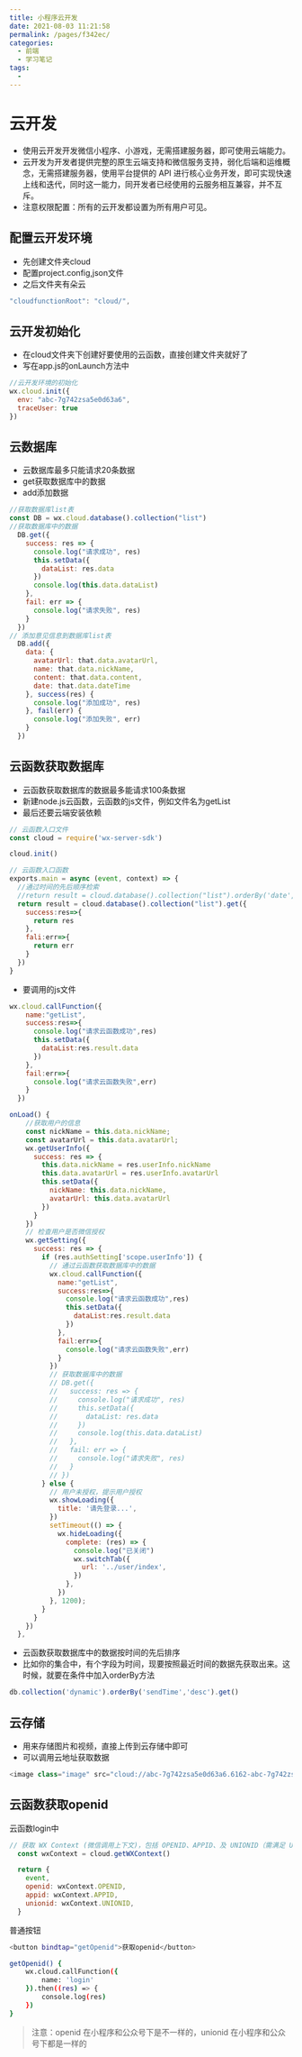 ```yaml
---
title: 小程序云开发
date: 2021-08-03 11:21:58
permalink: /pages/f342ec/
categories:
  - 前端
  - 学习笔记
tags:
  - 
---
```

# 云开发

- 使用云开发开发微信小程序、小游戏，无需搭建服务器，即可使用云端能力。
- 云开发为开发者提供完整的原生云端支持和微信服务支持，弱化后端和运维概念，无需搭建服务器，使用平台提供的 API 进行核心业务开发，即可实现快速上线和迭代，同时这一能力，同开发者已经使用的云服务相互兼容，并不互斥。
- 注意权限配置：所有的云开发都设置为所有用户可见。



## 配置云开发环境

- 先创建文件夹cloud
- 配置project.config,json文件
- 之后文件夹有朵云

```javascript
"cloudfunctionRoot": "cloud/",
```



## 云开发初始化

- 在cloud文件夹下创建好要使用的云函数，直接创建文件夹就好了
- 写在app.js的onLaunch方法中

```javascript
//云开发环境的初始化
wx.cloud.init({
  env: "abc-7g742zsa5e0d63a6",
  traceUser: true
})
```



## 云数据库

- 云数据库最多只能请求20条数据
- get获取数据库中的数据
- add添加数据

```javascript
//获取数据库list表
const DB = wx.cloud.database().collection("list")
//获取数据库中的数据
  DB.get({
    success: res => {
      console.log("请求成功", res)
      this.setData({
        dataList: res.data
      })
      console.log(this.data.dataList)
    },
    fail: err => {
      console.log("请求失败", res)
    }
  })
// 添加意见信息到数据库list表
  DB.add({
    data: {
      avatarUrl: that.data.avatarUrl,
      name: that.data.nickName,
      content: that.data.content,
      date: that.data.dateTime
    }, success(res) {
      console.log("添加成功", res)
    }, fail(err) {
      console.log("添加失败", err)
    }
  })
```



## 云函数获取数据库

- 云函数获取数据库的数据最多能请求100条数据
- 新建node.js云函数，云函数的js文件，例如文件名为getList
- 最后还要云端安装依赖

```javascript
// 云函数入口文件
const cloud = require('wx-server-sdk')

cloud.init()

// 云函数入口函数
exports.main = async (event, context) => {
  //通过时间的先后顺序检索
  //return result = cloud.database().collection("list").orderBy('date','desc').get({
  return result = cloud.database().collection("list").get({
    success:res=>{
      return res
    },
    fali:err=>{
      return err
    }
  })
}
```

- 要调用的js文件

```javascript
wx.cloud.callFunction({
    name:"getList",
    success:res=>{
      console.log("请求云函数成功",res)
      this.setData({
        dataList:res.result.data
      })
    },
    fail:err=>{
      console.log("请求云函数失败",err)
    }
  })
```

```javascript
onLoad() {
    //获取用户的信息
    const nickName = this.data.nickName;
    const avatarUrl = this.data.avatarUrl;
    wx.getUserInfo({
      success: res => {
        this.data.nickName = res.userInfo.nickName
        this.data.avatarUrl = res.userInfo.avatarUrl
        this.setData({
          nickName: this.data.nickName,
          avatarUrl: this.data.avatarUrl
        })
      }
    })
    // 检查用户是否微信授权
    wx.getSetting({
      success: res => {
        if (res.authSetting['scope.userInfo']) {
          // 通过云函数获取数据库中的数据
          wx.cloud.callFunction({
            name:"getList",
            success:res=>{
              console.log("请求云函数成功",res)
              this.setData({
                dataList:res.result.data
              })
            },
            fail:err=>{
              console.log("请求云函数失败",err)
            }
          })
          // 获取数据库中的数据
          // DB.get({
          //   success: res => {
          //     console.log("请求成功", res)
          //     this.setData({
          //       dataList: res.data
          //     })
          //     console.log(this.data.dataList)
          //   },
          //   fail: err => {
          //     console.log("请求失败", res)
          //   }
          // })
        } else {
          // 用户未授权，提示用户授权
          wx.showLoading({
            title: '请先登录...',
          })
          setTimeout(() => {
            wx.hideLoading({
              complete: (res) => {
                console.log("已关闭")
                wx.switchTab({
                  url: '../user/index',
                })
              },
            })
          }, 1200);
        }
      }
    })
  },
```

- 云函数获取数据库中的数据按时间的先后排序
- 比如你的集合中，有个字段为时间，现要按照最近时间的数据先获取出来。这时候，就要在条件中加入orderBy方法

```javascript
db.collection('dynamic').orderBy('sendTime','desc').get()

```

## 云存储

- 用来存储图片和视频，直接上传到云存储中即可
- 可以调用云地址获取数据

```javascript
<image class="image" src="cloud://abc-7g742zsa5e0d63a6.6162-abc-7g742zsa5e0d63a6-1303875094/record/more.jpg"></image>
```



## 云函数获取openid

云函数login中

```javascript
// 获取 WX Context (微信调用上下文)，包括 OPENID、APPID、及 UNIONID（需满足 UNIONID 获取条件）
  const wxContext = cloud.getWXContext()

  return {
    event,
    openid: wxContext.OPENID,
    appid: wxContext.APPID,
    unionid: wxContext.UNIONID,
  }
```

普通按钮

```sh
<button bindtap="getOpenid">获取openid</button>

getOpenid() {
	wx.cloud.callFunction({
		name: 'login'
	}).then((res) => {
		console.log(res)
	})
}
```

> 注意：openid 在小程序和公众号下是不一样的，unionid 在小程序和公众号下都是一样的


